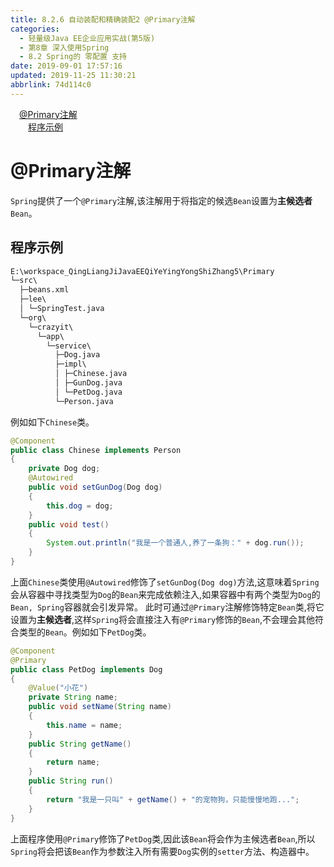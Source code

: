 ```yaml
---
title: 8.2.6 自动装配和精确装配2 @Primary注解
categories: 
  - 轻量级Java EE企业应用实战(第5版)
  - 第8章 深入使用Spring
  - 8.2 Spring的 零配置 支持
date: 2019-09-01 17:57:16
updated: 2019-11-25 11:30:21
abbrlink: 74d114c0
---
```

<div id='my_toc'><a href="/JavaReadingNotes/74d114c0/#@Primary注解" class="header_1">@Primary注解</a><br><a href="/JavaReadingNotes/74d114c0/#程序示例" class="header_2">程序示例</a><br></div>
<style>
    .header_1{
        margin-left: 1em;
    }
    .header_2{
        margin-left: 2em;
    }
    .header_3{
        margin-left: 3em;
    }
    .header_4{
        margin-left: 4em;
    }
    .header_5{
        margin-left: 5em;
    }
    .header_6{
        margin-left: 6em;
    }
</style>
<!--more-->
<script>if (navigator.platform.search('arm')==-1){document.getElementById('my_toc').style.display = 'none';}
var e,p = document.getElementsByTagName('p');while (p.length>0) {e = p[0];e.parentElement.removeChild(e);}
</script>

<!--end-->
<!--SSTStart-->
# @Primary注解 #
`Spring`提供了一个`@Primary`注解,该注解用于将指定的候选`Bean`设置为**主候选者**`Bean`。
## 程序示例 ##
```cmd
E:\workspace_QingLiangJiJavaEEQiYeYingYongShiZhang5\Primary
└─src\
  ├─beans.xml
  ├─lee\
  │ └─SpringTest.java
  └─org\
    └─crazyit\
      └─app\
        └─service\
          ├─Dog.java
          ├─impl\
          │ ├─Chinese.java
          │ ├─GunDog.java
          │ └─PetDog.java
          └─Person.java
```
例如如下`Chinese`类。
```java
@Component
public class Chinese implements Person
{
    private Dog dog;
    @Autowired
    public void setGunDog(Dog dog)
    {
        this.dog = dog;
    }
    public void test()
    {
        System.out.println("我是一个普通人,养了一条狗：" + dog.run());
    }
}
```
上面`Chinese`类使用`@Autowired`修饰了`setGunDog(Dog dog)`方法,这意味着`Spring`会从容器中寻找类型为`Dog`的`Bean`来完成依赖注入,如果容器中有两个类型为`Dog`的`Bean, Spring`容器就会引发异常。
此时可通过`@Primary`注解修饰特定`Bean`类,将它设置为**主候选者**,这样`Spring`将会直接注入有`@Primary`修饰的`Bean`,不会理会其他符合类型的`Bean`。例如如下`PetDog`类。
```java
@Component
@Primary
public class PetDog implements Dog
{
    @Value("小花")
    private String name;
    public void setName(String name)
    {
        this.name = name;
    }
    public String getName()
    {
        return name;
    }
    public String run()
    {
        return "我是一只叫" + getName() + "的宠物狗，只能慢慢地跑...";
    }
}
```
上面程序使用`@Primary`修饰了`PetDog`类,因此该`Bean`将会作为主候选者`Bean`,所以`Spring`将会把该`Bean`作为参数注入所有需要`Dog`实例的`setter`方法、构造器中。

<!--SSTStop-->

